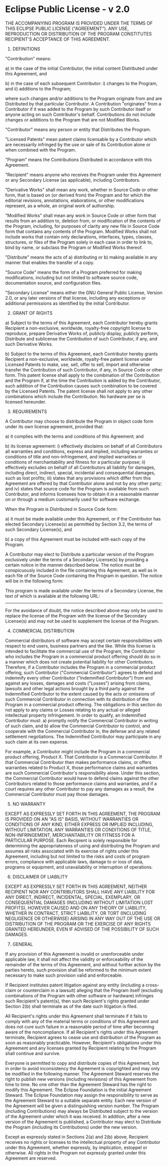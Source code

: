 # Eclipse Public License - v 2.0

THE ACCOMPANYING PROGRAM IS PROVIDED UNDER THE TERMS OF THIS ECLIPSE
PUBLIC LICENSE ("AGREEMENT"). ANY USE, REPRODUCTION OR DISTRIBUTION
OF THE PROGRAM CONSTITUTES RECIPIENT'S ACCEPTANCE OF THIS AGREEMENT.

1. DEFINITIONS

"Contribution" means:

  a) in the case of the initial Contributor, the initial content
     Distributed under this Agreement, and

  b) in the case of each subsequent Contributor:
     i) changes to the Program, and
     ii) additions to the Program;

  where such changes and/or additions to the Program originate from and are
  Distributed by that particular Contributor. A Contribution "originates"
  from a Contributor if it was added to the Program by such Contributor
  itself or anyone acting on such Contributor's behalf. Contributions do
  not include changes or additions to the Program that are not Modified
  Works.

"Contributor" means any person or entity that Distributes the Program.

"Licensed Patents" mean patent claims licensable by a Contributor which
are necessarily infringed by the use or sale of its Contribution alone
or when combined with the Program.

"Program" means the Contributions Distributed in accordance with this
Agreement.

"Recipient" means anyone who receives the Program under this Agreement
or any Secondary License (as applicable), including Contributors.

"Derivative Works" shall mean any work, whether in Source Code or other
form, that is based on (or derived from) the Program and for which the
editorial revisions, annotations, elaborations, or other modifications
represent, as a whole, an original work of authorship.

"Modified Works" shall mean any work in Source Code or other form that
results from an addition to, deletion from, or modification of the
contents of the Program, including, for purposes of clarity any new file
in Source Code form that contains any contents of the Program. Modified
Works shall not include works that contain only declarations, interfaces,
types, classes, structures, or files of the Program solely in each case
in order to link to, bind by name, or subclass the Program or Modified
Works thereof.

"Distribute" means the acts of a) distributing or b) making available in
any manner that enables the transfer of a copy.

"Source Code" means the form of a Program preferred for making
modifications, including but not limited to software source code,
documentation source, and configuration files.

"Secondary License" means either the GNU General Public License, Version
2.0, or any later versions of that license, including any exceptions or
additional permissions as identified by the initial Contributor.

2. GRANT OF RIGHTS

  a) Subject to the terms of this Agreement, each Contributor hereby
     grants Recipient a non-exclusive, worldwide, royalty-free copyright
     license to reproduce, prepare Derivative Works of, publicly display,
     publicly perform, Distribute and sublicense the Contribution of such
     Contributor, if any, and such Derivative Works.

  b) Subject to the terms of this Agreement, each Contributor hereby
     grants Recipient a non-exclusive, worldwide, royalty-free patent
     license under Licensed Patents to make, use, sell, offer to sell,
     import and otherwise transfer the Contribution of such Contributor,
     if any, in Source Code or other form. This patent license shall
     apply to the combination of the Contribution and the Program if, at
     the time the Contribution is added by the Contributor, such addition
     of the Contribution causes such combination to be covered by the
     Licensed Patents. The patent license shall not apply to any other
     combinations which include the Contribution. No hardware per se is
     licensed hereunder.

3. REQUIREMENTS

A Contributor may choose to distribute the Program in object code form
under its own license agreement, provided that:

  a) it complies with the terms and conditions of this Agreement; and

  b) its license agreement:
     i) effectively disclaims on behalf of all Contributors all
        warranties and conditions, express and implied, including
        warranties or conditions of title and non-infringement, and
        implied warranties or conditions of merchantability and fitness
        for a particular purpose;
     ii) effectively excludes on behalf of all Contributors all liability
        for damages, including direct, indirect, special, incidental
        and consequential damages, such as lost profits;
     iii) states that any provisions which differ from this Agreement
        are offered by that Contributor alone and not by any other
        party; and
     iv) states that source code for the Program is available from such
        Contributor, and informs licensees how to obtain it in a
        reasonable manner on or through a medium customarily used for
        software exchange.

When the Program is Distributed in Source Code form:

  a) it must be made available under this Agreement, or if the
     Contributor has elected Secondary License(s) as permitted by
     Section 3.2, the terms of such Secondary License(s), and

  b) a copy of this Agreement must be included with each copy of the
     Program.

A Contributor may elect to Distribute a particular version of the Program
exclusively under the terms of a Secondary License(s) by providing a
certain notice in the manner described below. The notice must be
conspicuously included in the file containing this Agreement, as well as
in each file of the Source Code containing the Program in question. The
notice will be in the following form:

  This program is made available under the terms of a Secondary License,
  the text of which is available at the following URL:
  ________________________________________________________________

For the avoidance of doubt, the notice described above may only be used
to replace the license of the Program with the license of the Secondary
License(s) and may not be used to supplement the license of the Program.

4. COMMERCIAL DISTRIBUTION

Commercial distributors of software may accept certain responsibilities
with respect to end users, business partners and the like. While this
license is intended to facilitate the commercial use of the Program, the
Contributor who includes the Program in a commercial product offering
should do so in a manner which does not create potential liability for
other Contributors. Therefore, if a Contributor includes the Program in
a commercial product offering, such Contributor ("Commercial
Contributor") agrees to defend and indemnify every other Contributor
("Indemnified Contributor") from and against any losses, damages and
costs ("Losses") arising from claims, lawsuits and other legal actions
brought by a third party against the Indemnified Contributor to the
extent caused by the acts or omissions of such Commercial Contributor in
connection with its distribution of the Program in a commercial product
offering. The obligations in this section do not apply to any claims or
Losses relating to any actual or alleged intellectual property
infringement. In order to qualify, an Indemnified Contributor must:
a) promptly notify the Commercial Contributor in writing of such claim,
and b) allow the Commercial Contributor to control, and cooperate with
the Commercial Contributor in, the defense and any related settlement
negotiations. The Indemnified Contributor may participate in any such
claim at its own expense.

For example, a Contributor might include the Program in a commercial
product offering, Product X. That Contributor is a Commercial
Contributor. If that Commercial Contributor then makes performance
claims, or offers warranties related to Product X, those performance
claims and warranties are such Commercial Contributor's responsibility
alone. Under this section, the Commercial Contributor would have to
defend claims against the other Contributors related to those performance
claims and warranties, and if a court requires any other Contributor to
pay any damages as a result, the Commercial Contributor must pay those
damages.

5. NO WARRANTY

EXCEPT AS EXPRESSLY SET FORTH IN THIS AGREEMENT, THE PROGRAM IS PROVIDED
ON AN "AS IS" BASIS, WITHOUT WARRANTIES OR CONDITIONS OF ANY KIND,
EITHER EXPRESS OR IMPLIED INCLUDING, WITHOUT LIMITATION, ANY WARRANTIES
OR CONDITIONS OF TITLE, NON-INFRINGEMENT, MERCHANTABILITY OR FITNESS FOR
A PARTICULAR PURPOSE. Each Recipient is solely responsible for
determining the appropriateness of using and distributing the Program and
assumes all risks associated with its exercise of rights under this
Agreement, including but not limited to the risks and costs of program
errors, compliance with applicable laws, damage to or loss of data,
programs or equipment, and unavailability or interruption of operations.

6. DISCLAIMER OF LIABILITY

EXCEPT AS EXPRESSLY SET FORTH IN THIS AGREEMENT, NEITHER RECIPIENT NOR
ANY CONTRIBUTORS SHALL HAVE ANY LIABILITY FOR ANY DIRECT, INDIRECT,
INCIDENTAL, SPECIAL, EXEMPLARY, OR CONSEQUENTIAL DAMAGES (INCLUDING
WITHOUT LIMITATION LOST PROFITS), HOWEVER CAUSED AND ON ANY THEORY OF
LIABILITY, WHETHER IN CONTRACT, STRICT LIABILITY, OR TORT (INCLUDING
NEGLIGENCE OR OTHERWISE) ARISING IN ANY WAY OUT OF THE USE OR
DISTRIBUTION OF THE PROGRAM OR THE EXERCISE OF ANY RIGHTS GRANTED
HEREUNDER, EVEN IF ADVISED OF THE POSSIBILITY OF SUCH DAMAGES.

7. GENERAL

If any provision of this Agreement is invalid or unenforceable under
applicable law, it shall not affect the validity or enforceability of
the remainder of the terms of this Agreement, and without further action
by the parties hereto, such provision shall be reformed to the minimum
extent necessary to make such provision valid and enforceable.

If Recipient institutes patent litigation against any entity (including a
cross-claim or counterclaim in a lawsuit) alleging that the Program
itself (excluding combinations of the Program with other software or
hardware) infringes such Recipient's patent(s), then such Recipient's
rights granted under Section 2(b) shall terminate as of the date such
litigation is filed.

All Recipient's rights under this Agreement shall terminate if it fails
to comply with any of the material terms or conditions of this Agreement
and does not cure such failure in a reasonable period of time after
becoming aware of the noncompliance. If all Recipient's rights under
this Agreement terminate, Recipient agrees to cease use and distribution
of the Program as soon as reasonably practicable. However, Recipient's
obligations under this Agreement and any licenses granted by Recipient
relating to the Program shall continue and survive.

Everyone is permitted to copy and distribute copies of this Agreement,
but in order to avoid inconsistency the Agreement is copyrighted and may
only be modified in the following manner. The Agreement Steward reserves
the right to publish new versions (including revisions) of this
Agreement from time to time. No one other than the Agreement Steward has
the right to modify this Agreement. The Eclipse Foundation is the
initial Agreement Steward. The Eclipse Foundation may assign the
responsibility to serve as the Agreement Steward to a suitable separate
entity. Each new version of the Agreement will be given a distinguishing
version number. The Program (including Contributions) may always be
Distributed subject to the version of the Agreement under which it was
received. In addition, after a new version of the Agreement is published,
a Contributor may elect to Distribute the Program (including its
Contributions) under the new version.

Except as expressly stated in Sections 2(a) and 2(b) above, Recipient
receives no rights or licenses to the intellectual property of any
Contributor under this Agreement, whether expressly, by implication,
estoppel or otherwise. All rights in the Program not expressly granted
under this Agreement are reserved.
